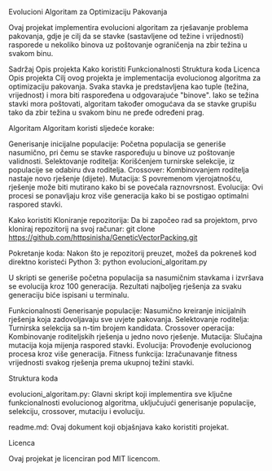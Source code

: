Evolucioni Algoritam za Optimizaciju Pakovanja

Ovaj projekat implementira evolucioni algoritam za rješavanje problema pakovanja, gdje je cilj da se stavke (sastavljene od težine i vrijednosti) rasporede u nekoliko binova uz poštovanje ograničenja na zbir težina u svakom binu.

Sadržaj
Opis projekta
Kako koristiti
Funkcionalnosti
Struktura koda
Licenca
Opis projekta
Cilj ovog projekta je implementacija evolucionog algoritma za optimizaciju pakovanja. Svaka stavka je predstavljena kao tuple (težina, vrijednost) i mora biti raspoređena u odgovarajuće "binove". Iako se težina stavki mora poštovati, algoritam također omogućava da se stavke grupišu tako da zbir težina u svakom binu ne pređe određeni prag.

Algoritam
Algoritam koristi sljedeće korake:

Generisanje inicijalne populacije: Početna populacija se generiše nasumično, pri čemu se stavke raspoređuju u binove uz poštovanje validnosti.
Selektovanje roditelja: Korišćenjem turnirske selekcije, iz populacije se odabiru dva roditelja.
Crossover: Kombinovanjem roditelja nastaje novo rješenje (dijete).
Mutacija: S povremenom vjerojatnošću, rješenje može biti mutirano kako bi se povećala raznovrsnost.
Evolucija: Ovi procesi se ponavljaju kroz više generacija kako bi se postigao optimalni raspored stavki.

Kako koristiti
Kloniranje repozitorija: Da bi započeo rad sa projektom, prvo kloniraj repozitorij na svoj računar:
git clone https://github.com/httpsinisha/GeneticVectorPacking.git

Pokretanje koda: Nakon što je repozitorij preuzet, možeš da pokreneš kod direktno koristeći Python 3:
python evolucioni_algoritam.py

U skripti se generiše početna populacija sa nasumičnim stavkama i izvršava se evolucija kroz 100 generacija. Rezultati najboljeg rješenja za svaku generaciju biće ispisani u terminalu.

Funkcionalnosti
Generisanje populacije: Nasumično kreiranje inicijalnih rješenja koja zadovoljavaju sve uvjete pakovanja.
Selektovanje roditelja: Turnirska selekcija sa n-tim brojem kandidata.
Crossover operacija: Kombinovanje roditeljskih rješenja u jedno novo rješenje.
Mutacija: Slučajna mutacija koja mijenja raspored stavki.
Evolucija: Provođenje evolucionog procesa kroz više generacija.
Fitness funkcija: Izračunavanje fitness vrijednosti svakog rješenja prema ukupnoj težini stavki.

Struktura koda

evolucioni_algoritam.py: Glavni skript koji implementira sve ključne funkcionalnosti evolucionog algoritma, uključujući generisanje populacije, selekciju, crossover, mutaciju i evoluciju.

readme.md: Ovaj dokument koji objašnjava kako koristiti projekat.

Licenca

Ovaj projekat je licenciran pod MIT licencom.
